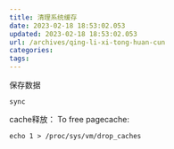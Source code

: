 ```yaml
---
title: 清理系统缓存
date: 2023-02-18 18:53:02.053
updated: 2023-02-18 18:53:02.053
url: /archives/qing-li-xi-tong-huan-cun
categories: 
tags: 
---
```


保存数据
```
sync
```
cache释放：
To free pagecache:
```
echo 1 > /proc/sys/vm/drop_caches
```